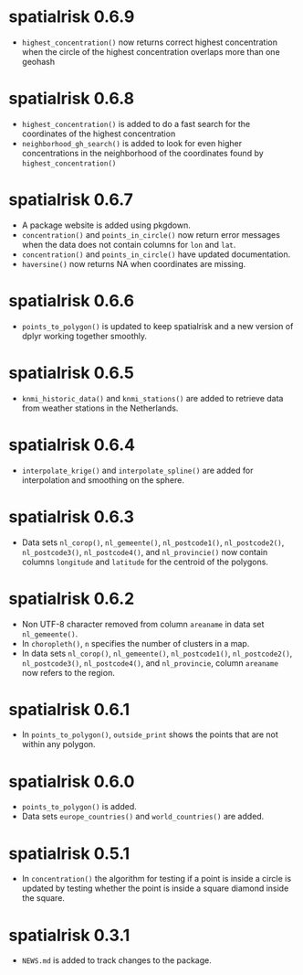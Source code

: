 # spatialrisk 0.6.9

* `highest_concentration()` now returns correct highest concentration when the circle of the highest concentration overlaps more than one geohash

# spatialrisk 0.6.8

* `highest_concentration()` is added to do a fast search for the coordinates of the highest concentration
* `neighborhood_gh_search()` is added to look for even higher concentrations in the neighborhood of the coordinates found by `highest_concentration()`

# spatialrisk 0.6.7

* A package website is added using pkgdown.
* `concentration()` and `points_in_circle()` now return error messages when the data does not contain columns for `lon` and `lat`.
* `concentration()` and `points_in_circle()` have updated documentation.
* `haversine()` now returns NA when coordinates are missing.

# spatialrisk 0.6.6

* `points_to_polygon()` is updated to keep spatialrisk and a new version of dplyr working together smoothly.

# spatialrisk 0.6.5

* `knmi_historic_data()` and `knmi_stations()` are added to retrieve data from weather stations in the Netherlands.

# spatialrisk 0.6.4

* `interpolate_krige()` and `interpolate_spline()` are added for interpolation and smoothing on the sphere. 

# spatialrisk 0.6.3

* Data sets `nl_corop()`, `nl_gemeente()`, `nl_postcode1()`, `nl_postcode2()`, `nl_postcode3()`, `nl_postcode4()`, and `nl_provincie()` now contain columns `longitude` and `latitude` for the centroid of the polygons. 

# spatialrisk 0.6.2

* Non UTF-8 character removed from column `areaname` in data set `nl_gemeente()`.
* In `choropleth()`, `n` specifies the number of clusters in a map.
* In data sets `nl_corop()`, `nl_gemeente()`, `nl_postcode1()`, `nl_postcode2()`, `nl_postcode3()`, `nl_postcode4()`, and `nl_provincie`, column `areaname` now refers to the region. 

# spatialrisk 0.6.1

* In `points_to_polygon()`, `outside_print` shows the points that are not within any polygon. 

# spatialrisk 0.6.0

* `points_to_polygon()` is added.
* Data sets `europe_countries()` and `world_countries()` are added.

# spatialrisk 0.5.1

* In `concentration()` the algorithm for testing if a point is inside a circle is updated by testing whether the point is inside a square diamond inside the square. 

# spatialrisk 0.3.1

* `NEWS.md` is added to track changes to the package.
